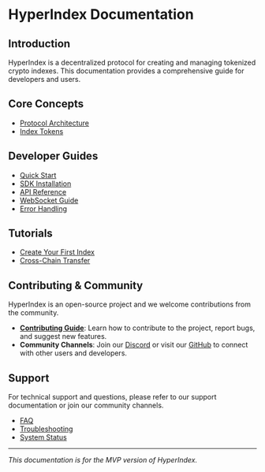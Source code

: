 # HyperIndex Documentation

## Introduction

HyperIndex is a decentralized protocol for creating and managing tokenized crypto indexes. This documentation provides a comprehensive guide for developers and users.

## Core Concepts
- [Protocol Architecture](./concepts/01-protocol-architecture.md)
- [Index Tokens](./concepts/02-index-tokens.md)

## Developer Guides
- [Quick Start](./developers/01-quickstart.md)
- [SDK Installation](./developers/02-sdk-installation.md)
- [API Reference](./developers/03-api-reference.md)
- [WebSocket Guide](./developers/05-websocket-guide.md)
- [Error Handling](./developers/06-error-handling.md)

## Tutorials
- [Create Your First Index](./tutorials/01-create-your-first-index.md)
- [Cross-Chain Transfer](./tutorials/02-crosschain-transfer.md)

## Contributing & Community

HyperIndex is an open-source project and we welcome contributions from the community.

-   **[Contributing Guide](./community/01-contributing.md)**: Learn how to contribute to the project, report bugs, and suggest new features.
-   **Community Channels**: Join our [Discord](https://discord.gg/hyperindex) or visit our [GitHub](https://github.com/hyperindex) to connect with other users and developers.

## Support

For technical support and questions, please refer to our support documentation or join our community channels.
- [FAQ](./support/01-faq.md)
- [Troubleshooting](./support/02-troubleshooting.md)
- [System Status](./support/03-system-status.md)

---

*This documentation is for the MVP version of HyperIndex.*

